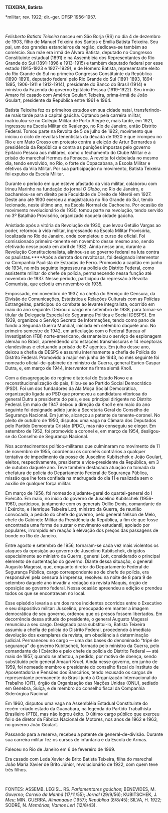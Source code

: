 **TEIXEIRA, Batista**

\*militar; rev. 1922; dir.-ger. DFSP 1956-1957.

 

*Felisberto Batista Teixeira* nasceu em São Borja (RS) no dia 4 de
dezembro de 1903, filho de Manuel Teixeira dos Santos e Emília Batista
Teixeira. Seu pai, um dos grandes estancieiros da região, dedicava-se
também ao comércio. Sua mãe era irmã de Álvaro Batista, deputado no
Congresso Constituinte estadual (1891) e na Assembléia dos
Representantes do Rio Grande do Sul (1891-1896 e 1913-1915) e também
deputado federal por esse estado (1915-1923 e 1927-1929), e de Homero
Batista, representante eleito do Rio Grande do Sul no primeiro Congresso
Constituinte da República (1890-1891), deputado federal pelo Rio Grande
do Sul (1891-1893, 1894-1895, 1906-1911 e 1912-1914), presidente do
Banco do Brasil (1914) e ministro da Fazenda do governo Epitácio Pessoa
(1919-1922). Seu irmão Amaro foi casado com América Goulart Teixeira,
prima-irmã de João Goulart, presidente da República entre 1961 e 1964.

Batista Teixeira fez os primeiros estudos em sua cidade natal,
transferindo-se mais tarde para a capital gaúcha. Optando pela carreira
militar, matriculou-se no Colégio Militar de Porto Alegre e, mais tarde,
em 1921, ingressou na Escola Militar do Realengo, no Rio de Janeiro,
então Distrito Federal. Tomou parte na Revolta de 5 de julho de 1922,
movimento que iniciou o ciclo de revoltas tenentistas da década de 1920
e que irrompeu no Rio e em Mato Grosso em protesto contra a eleição de
Artur Bernardes à presidência da República e contra as punições impostas
pelo governo Epitácio Pessoa aos militares, como o fechamento do Clube
Militar e a prisão do marechal Hermes da Fonseca. A revolta foi debelada
no mesmo dia, tendo envolvido, no Rio, o forte de Copacabana, a Escola
Militar e efetivos da Vila Militar. Por sua participação no movimento,
Batista Teixeira foi expulso da Escola Militar.

Durante o período em que esteve afastado da vida militar, colaborou com
Irineu Marinho na fundação do jornal *O Globo*, no Rio de Janeiro, e
bacharelou-se em direito pela Faculdade de Direito de Niterói em 1927.
Deste ano até 1930 exerceu a magistratura no Rio Grande do Sul, tendo
lecionado, neste último ano, na Escola Normal de Cachoeira. Por ocasião
do movimento revolucionário de 1930, tomou parte na revolução, tendo
servido no 3º Batalhão Provisório, organizado naquela cidade gaúcha.

Anistiado após a vitória da Revolução de 1930, que levou Getúlio Vargas
ao poder, retornou à vida militar, ingressando na Escola Militar
Provisória, localizada no Rio de Janeiro, onde completou o curso de
oficial. Foi comissionado primeiro-tenente em novembro desse mesmo ano,
sendo efetivado nesse posto em abril de 1932. Ainda nesse ano, durante a
Revolução Constitucionalista, alinhou-se ao governo federal na luta
contra os paulistas.****Após a derrota dos revoltosos, foi designado
interventor na Companhia Paulista de Estradas de Ferro. Promovido a
capitão em junho de 1934, no mês seguinte ingressou na polícia do
Distrito Federal, como assistente militar do chefe de polícia,
permanecendo nessa função até novembro de 1937. Nesse período,
participou da repressão à Revolta Comunista, que eclodiu em novembro de
1935.

Empossado, em novembro de 1937, na chefia do Serviço de Censura, da
Divisão de Comunicações, Estatística e Relações Culturais com as
Polícias Estrangeiras, participou do combate ao levante integralista,
ocorrido em maio do ano seguinte. Deixou o cargo em setembro de 1938,
para tornar-se titular da Delegacia Especial de Segurança Política e
Social (DESPS). Em 1939, organizou o Serviço Secreto de Informações,
tendo como pano de fundo a Segunda Guerra Mundial, iniciada em setembro
daquele ano. No primeiro semestre de 1942, em articulação com o Federal
Bureau of Investigation (FBI) norte-americano, desmantelou o serviço de
espionagem alemão no Brasil, apreendendo oito estações transmissoras e
14 receptoras clandestinas e efetuando a prisão de 67 agentes. Em julho
desse ano, deixou a chefia da DESPS e assumiu interinamente a chefia de
Polícia do Distrito Federal. Promovido a major em junho de 1943, no mês
seguinte foi nomeado oficial-de-gabinete do ministro da Guerra, general
Eurico Gaspar Dutra, e, em março de 1944, interventor na firma alemã
Knoll.

Com a desagregação do regime ditatorial do Estado Novo e a
reconstitucionalização do país, filiou-se ao Partido Social Democrático
(PSD). Foi um dos fundadores da Ala Moça Social Democrática, organização
ligada ao PSD que promoveu a candidatura vitoriosa do general Dutra a
presidente do país, e seu principal dirigente no Distrito Federal. Em
maio de 1947 deixou a direção da Knoll e em maio do ano seguinte foi
designado adido junto à Secretaria Geral do Conselho de Segurança
Nacional. Em junho, alcançou a patente de tenente-coronel. No pleito de
outubro de 1950, disputou uma vaga na Câmara dos Deputados pelo Partido
Democrata Cristão (PDC), mas não conseguiu se eleger. Em setembro de
1952, foi promovido a coronel e, em março de 1954, desligou-se do
Conselho de Segurança Nacional.

Nos acontecimentos político-militares que culminaram no movimento de 11
de novembro de 1955, coordenou os coronéis contrários a qualquer
tentativa de impedimento da posse de Juscelino Kubitschek e João
Goulart, eleitos, respectivamente, presidente e vice-presidente da
República, em 3 de outubro daquele ano. Teve também destacada atuação na
tomada da chefatura de polícia do Departamento Federal de Segurança
Pública, missão que lhe fora confiada na madrugada do dia 11 e realizada
sem o auxílio de qualquer força militar.

Em março de 1956, foi nomeado ajudante-geral do quartel-general do I
Exército. Em maio, no início do governo de Juscelino Kubitschek
(1956-1961), participou, juntamente com os generais Odílio Denis,
comandante do I Exército, e Henrique Teixeira Lott, ministro da Guerra,
de reunião convocada, a pedido do chefe do governo, pelo general Nélson
de Melo, chefe do Gabinete Militar da Presidência da República, a fim de
que fosse encontrada uma forma de sustar o movimento estudantil, apoiado
por populares, irrompido em reação à elevação dos preços das passagens
de bonde no Rio de Janeiro.

Entre agosto e setembro de 1956, tornaram-se cada vez mais violentos os
ataques da oposição ao governo de Juscelino Kubitschek, dirigidos
especialmente ao ministro da Guerra, general Lott, considerado o
principal elemento de sustentação do governo. Diante dessa situação, o
general Augusto Magessi, que, enquanto diretor do Departamento Federal
de Segurança Pública, cargo correspondente ao de chefe de polícia, era
responsável pela censura à imprensa, resolveu na noite de 8 para 9 de
setembro daquele ano invadir a redação da revista Maquis, órgão de
oposição ao governo federal. Nessa ocasião apreendeu a edição e prendeu
todos os que se encontravam no local.

Esse episódio levaria a um dos raros incidentes ocorridos entre o
Executivo e seu dispositivo militar: Juscelino, preocupado em manter a
imagem democrática de seu governo, ordenou que os presos fossem
libertados. Em decorrência dessa atitude do presidente, o general
Augusto Magessi renunciou a seu cargo. Designado para substituí-lo,
Batista Teixeira assumiu a chefia de polícia do Distrito Federal,
procedendo à imediata devolução dos exemplares da revista, em obediência
à determinação judicial. Permaneceu no cargo — uma das bases do
denominado “tripé de segurança” do governo Kubitschek, formado pelo
ministro da Guerra, pelo comandante do I Exército e pelo chefe de
polícia do Distrito Federal — até maio de 1957, quando se afastou, a
pedido, por motivo de doença, sendo substituído pelo general Amauri
Kruel. Ainda nesse governo, em junho de 1959, foi nomeado membro e
presidente do conselho fiscal do Instituto de Aposentadoria e Pensões
dos Bancários, tendo recusado os cargos de representante permanente do
Brasil junto à Organização Internacional do Trabalho (OIT), órgão da
Organização das Nações Unidas (ONU), sediado em Genebra, Suíça, e de
membro do conselho fiscal da Companhia Siderúrgica Nacional.

Em 1960, disputou uma vaga na Assembléia Estadual Constituinte do
recém-criado estado da Guanabara, na legenda do Partido Trabalhista
Brasileiro (PTB), mas não logrou êxito. O último cargo público que
exerceu foi o de diretor da Fábrica Nacional de Motores, nos anos de
1962 e 1963, no governo João Goulart.

Passando para a reserva, recebeu a patente de general-de-divisão.
Durante sua carreira militar fez os cursos de infantaria e da Escola de
Armas.

Faleceu no Rio de Janeiro em 6 de fevereiro de 1969.

Era casado com Leda Xavier de Brito Batista Teixeira, filha do marechal
João Maria Xavier de Brito Júnior, revolucionário de 1922, com quem teve
três filhos.

 

FONTES: ASSEMB. LEGISL. RS. *Parlamentares gaúchos*; BENEVIDES, M.
*Governo*; *Correio da Manhã* (17/11/55); *Jornal* (29/9/56);
KUBITSCHEK, J. *Meu*; MIN. GUERRA. *Almanaque* (1957); *República*
(8/8/45); SILVA, H. *1922*; SODRÉ, N. *Memórias*; *Vamos Ler!*
(12/8/43).

 
